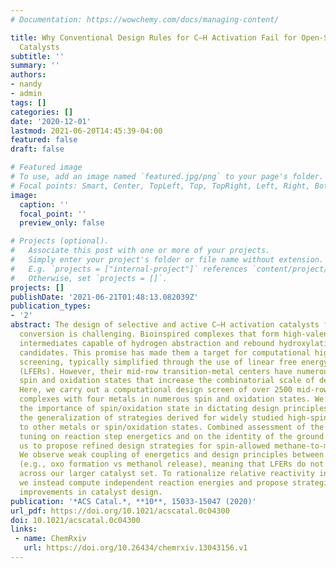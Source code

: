 ```yaml
---
# Documentation: https://wowchemy.com/docs/managing-content/

title: Why Conventional Design Rules for C–H Activation Fail for Open-Shell Transition-Metal
  Catalysts
subtitle: ''
summary: ''
authors:
- nandy
- admin
tags: []
categories: []
date: '2020-12-01'
lastmod: 2021-06-20T14:45:39-04:00
featured: false
draft: false

# Featured image
# To use, add an image named `featured.jpg/png` to your page's folder.
# Focal points: Smart, Center, TopLeft, Top, TopRight, Left, Right, BottomLeft, Bottom, BottomRight.
image:
  caption: ''
  focal_point: ''
  preview_only: false

# Projects (optional).
#   Associate this post with one or more of your projects.
#   Simply enter your project's folder or file name without extension.
#   E.g. `projects = ["internal-project"]` references `content/project/deep-learning/index.md`.
#   Otherwise, set `projects = []`.
projects: []
publishDate: '2021-06-21T01:48:13.082039Z'
publication_types:
- '2'
abstract: The design of selective and active C–H activation catalysts for direct methane-to-methanol
  conversion is challenging. Bioinspired complexes that form high-valent metal–oxo
  intermediates capable of hydrogen abstraction and rebound hydroxylation are promising
  candidates. This promise has made them a target for computational high-throughput
  screening, typically simplified through the use of linear free energy relationships
  (LFERs). However, their mid-row transition-metal centers have numerous accessible
  spin and oxidation states that increase the combinatorial scale of design efforts.
  Here, we carry out a computational design screen of over 2500 mid-row 3d transition-metal
  complexes with four metals in numerous spin and oxidation states. We demonstrate
  the importance of spin/oxidation state in dictating design principles, limiting
  the generalization of strategies derived for widely studied high-spin Fe(II) catalysts
  to other metals or spin/oxidation states. Combined assessment of the effect of ligand-field
  tuning on reaction step energetics and on the identity of the ground state allows
  us to propose refined design strategies for spin-allowed methane-to-methanol catalysis.
  We observe weak coupling of energetics and design principles between reaction steps
  (e.g., oxo formation vs methanol release), meaning that LFERs do not generalize
  across our larger catalyst set. To rationalize relative reactivity in known catalysts,
  we instead compute independent reaction energies and propose strategies for further
  improvements in catalyst design.
publication: '*ACS Catal.*, **10**, 15033-15047 (2020)'
url_pdf: https://doi.org/10.1021/acscatal.0c04300
doi: 10.1021/acscatal.0c04300
links:
 - name: ChemRxiv
   url: https://doi.org/10.26434/chemrxiv.13043156.v1
---
```


